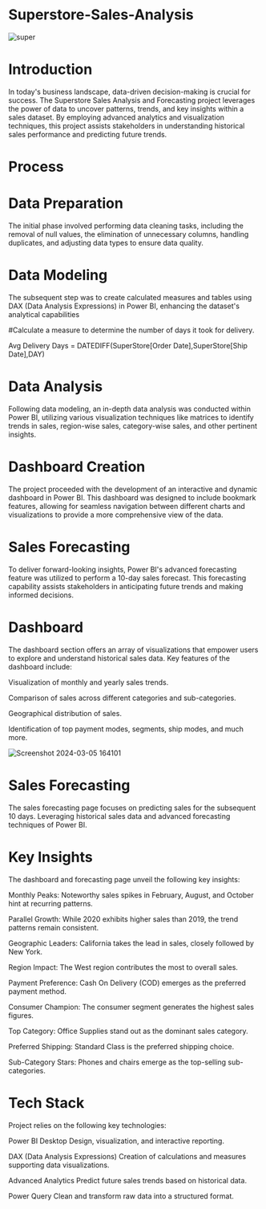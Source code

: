 # Superstore-Sales-Analysis

![super](https://github.com/ashishwankhade0011/Superstore-Sales-Analysis/assets/160989632/fc227e3f-32b2-47f1-ae35-cba7d4bb013d)


# Introduction

In today's business landscape, data-driven decision-making is crucial for success. The Superstore Sales Analysis and Forecasting project leverages 
the power of data to uncover patterns, trends, and key insights within a sales dataset. By employing advanced analytics and visualization techniques,
this project assists stakeholders in understanding historical sales performance and predicting future trends.
# Process

# Data Preparation

The initial phase involved performing data cleaning tasks, including the removal of null values, the elimination of unnecessary columns,
handling duplicates, and adjusting data types to ensure data quality.

# Data Modeling

The subsequent step was to create calculated measures and tables using DAX (Data Analysis Expressions) in Power BI, enhancing the 
dataset's analytical capabilities

#Calculate a measure to determine the number of days it took for delivery.

Avg Delivery Days = DATEDIFF(SuperStore[Order Date],SuperStore[Ship Date],DAY)


# Data Analysis

Following data modeling, an in-depth data analysis was conducted within Power BI, utilizing various visualization techniques like matrices to 
identify trends in sales, region-wise sales, category-wise sales, and other pertinent insights.

# Dashboard Creation

The project proceeded with the development of an interactive and dynamic dashboard in Power BI. This dashboard was designed to include bookmark features,
allowing for seamless navigation between different charts and visualizations to provide a more comprehensive view of the data.

# Sales Forecasting

To deliver forward-looking insights, Power BI's advanced forecasting feature was utilized to perform a 10-day sales forecast. This forecasting capability
assists stakeholders in anticipating future trends and making informed decisions.

# Dashboard

The dashboard section offers an array of visualizations that empower users to explore and understand historical sales data. 
Key features of the dashboard include:

Visualization of monthly and yearly sales trends.


Comparison of sales across different categories and sub-categories.


Geographical distribution of sales.


Identification of top payment modes, segments, ship modes, and much more.


![Screenshot 2024-03-05 164101](https://github.com/ashishwankhade0011/Superstore-Sales-Analysis/assets/160989632/fce459f2-994a-4448-b8e9-a279f1d3fe5e)






# Sales Forecasting 



The sales forecasting page focuses on predicting sales for the subsequent 10 days. Leveraging historical sales data and
advanced forecasting techniques of Power BI.

# Key Insights
The dashboard and forecasting page unveil the following key insights:

Monthly Peaks: Noteworthy sales spikes in February, August, and October hint at recurring patterns.

Parallel Growth: While 2020 exhibits higher sales than 2019, the trend patterns remain consistent.

Geographic Leaders: California takes the lead in sales, closely followed by New York.

Region Impact: The West region contributes the most to overall sales.

Payment Preference: Cash On Delivery (COD) emerges as the preferred payment method.

Consumer Champion: The consumer segment generates the highest sales figures.

Top Category: Office Supplies stand out as the dominant sales category.

Preferred Shipping: Standard Class is the preferred shipping choice.

Sub-Category Stars: Phones and chairs emerge as the top-selling sub-categories.


# Tech Stack
Project relies on the following key technologies:

Power BI Desktop Design, visualization, and interactive reporting.

DAX (Data Analysis Expressions) Creation of calculations and measures supporting data visualizations.

Advanced Analytics Predict future sales trends based on historical data.

Power Query Clean and transform raw data into a structured format.





